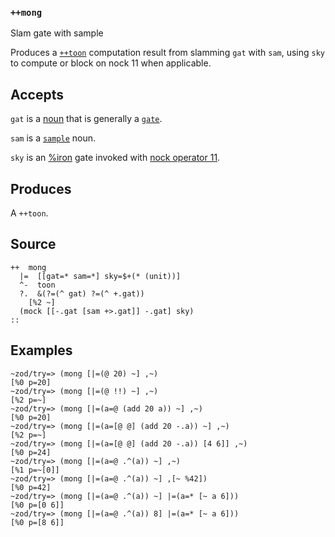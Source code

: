 ### `++mong`

Slam gate with sample

Produces a [`++toon`]() computation result from slamming `gat` with
`sam`, using `sky` to compute or block on nock 11 when applicable.

Accepts
-------

`gat` is a [noun]() that is generally a [`gate`]().

`sam` is a [`sample`]() noun.

`sky` is an [%iron]() gate invoked with [nock operator 11]().

Produces
--------

A `++toon`.

Source
------

    ++  mong
      |=  [[gat=* sam=*] sky=$+(* (unit))]
      ^-  toon
      ?.  &(?=(^ gat) ?=(^ +.gat))
        [%2 ~]
      (mock [[-.gat [sam +>.gat]] -.gat] sky)
    ::

Examples
--------

    ~zod/try=> (mong [|=(@ 20) ~] ,~)
    [%0 p=20]
    ~zod/try=> (mong [|=(@ !!) ~] ,~)
    [%2 p=~]
    ~zod/try=> (mong [|=(a=@ (add 20 a)) ~] ,~)
    [%0 p=20]
    ~zod/try=> (mong [|=(a=[@ @] (add 20 -.a)) ~] ,~)
    [%2 p=~]
    ~zod/try=> (mong [|=(a=[@ @] (add 20 -.a)) [4 6]] ,~)
    [%0 p=24]
    ~zod/try=> (mong [|=(a=@ .^(a)) ~] ,~)
    [%1 p=~[0]]
    ~zod/try=> (mong [|=(a=@ .^(a)) ~] ,[~ %42])
    [%0 p=42]
    ~zod/try=> (mong [|=(a=@ .^(a)) ~] |=(a=* [~ a 6]))
    [%0 p=[0 6]]
    ~zod/try=> (mong [|=(a=@ .^(a)) 8] |=(a=* [~ a 6]))
    [%0 p=[8 6]]



